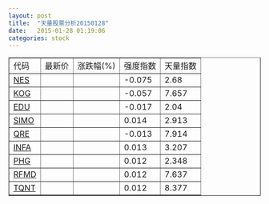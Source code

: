 ```yaml
---
layout: post
title:  "天量股票分析20150128"
date:   2015-01-28 01:19:06
categories: stock
---
```

<script type="text/javascript">
var stockList = []
stockList.push('gb_nes');
stockList.push('gb_kog');
stockList.push('gb_edu');
stockList.push('gb_simo');
stockList.push('gb_qre');
stockList.push('gb_infa');
stockList.push('gb_phg');
stockList.push('gb_rfmd');
stockList.push('gb_tqnt');
</script>

<table border="1">
 <tr>
  <td>代码</td>
  <td>最新价</td>
  <td>涨跌幅(%)</td>
 <td>强度指数</td>
 <td>天量指数</td>
</tr>
  <tr id="nes"><td><a href="http://stock.finance.sina.com.cn/usstock/quotes/NES.html" target="_blank">NES</a></td><td></td><td></td><td>-0.075</td><td>2.68</td></tr>
  <tr id="kog"><td><a href="http://stock.finance.sina.com.cn/usstock/quotes/KOG.html" target="_blank">KOG</a></td><td></td><td></td><td>-0.057</td><td>7.657</td></tr>
  <tr id="edu"><td><a href="http://stock.finance.sina.com.cn/usstock/quotes/EDU.html" target="_blank">EDU</a></td><td></td><td></td><td>-0.017</td><td>2.04</td></tr>
  <tr id="simo"><td><a href="http://stock.finance.sina.com.cn/usstock/quotes/SIMO.html" target="_blank">SIMO</a></td><td></td><td></td><td>0.014</td><td>2.913</td></tr>
  <tr id="qre"><td><a href="http://stock.finance.sina.com.cn/usstock/quotes/QRE.html" target="_blank">QRE</a></td><td></td><td></td><td>-0.013</td><td>7.914</td></tr>
  <tr id="infa"><td><a href="http://stock.finance.sina.com.cn/usstock/quotes/INFA.html" target="_blank">INFA</a></td><td></td><td></td><td>0.013</td><td>3.207</td></tr>
  <tr id="phg"><td><a href="http://stock.finance.sina.com.cn/usstock/quotes/PHG.html" target="_blank">PHG</a></td><td></td><td></td><td>0.012</td><td>2.348</td></tr>
  <tr id="rfmd"><td><a href="http://stock.finance.sina.com.cn/usstock/quotes/RFMD.html" target="_blank">RFMD</a></td><td></td><td></td><td>0.012</td><td>7.637</td></tr>
  <tr id="tqnt"><td><a href="http://stock.finance.sina.com.cn/usstock/quotes/TQNT.html" target="_blank">TQNT</a></td><td></td><td></td><td>0.012</td><td>8.377</td></tr>
</table>
